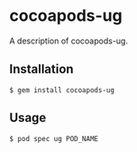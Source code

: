 # cocoapods-ug

A description of cocoapods-ug.

## Installation

    $ gem install cocoapods-ug

## Usage

    $ pod spec ug POD_NAME
